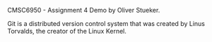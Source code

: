 CMSC6950 - Assignment 4 Demo by Oliver Stueker.

Git is a distributed version control system that was created by 
Linus Torvalds, the creator of the Linux Kernel.
